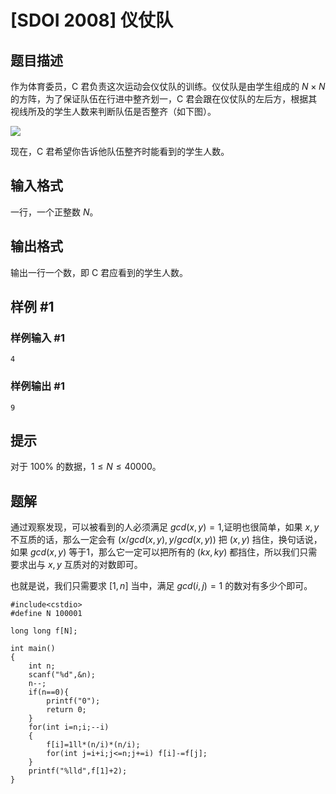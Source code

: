 # [SDOI 2008] 仪仗队

## 题目描述

作为体育委员，C 君负责这次运动会仪仗队的训练。仪仗队是由学生组成的 $N \times N$ 的方阵，为了保证队伍在行进中整齐划一，C 君会跟在仪仗队的左后方，根据其视线所及的学生人数来判断队伍是否整齐（如下图）。

![](https://cdn.luogu.com.cn/upload/pic/1149.png)

现在，C 君希望你告诉他队伍整齐时能看到的学生人数。

## 输入格式

一行，一个正整数 $N$。

## 输出格式

输出一行一个数，即 C 君应看到的学生人数。

## 样例 #1

### 样例输入 #1

```
4
```

### 样例输出 #1

```
9
```

## 提示

对于 $100 \%$ 的数据，$1 \le N \le 40000$。

## 题解
通过观察发现，可以被看到的人必须满足 $gcd(x,y)=1$,证明也很简单，如果 $x,y$ 不互质的话，那么一定会有 $(x/gcd(x,y),y/gcd(x,y))$ 把 $(x,y)$ 挡住，换句话说，如果 $gcd(x,y)$ 等于1，那么它一定可以把所有的 $(kx,ky)$ 都挡住，所以我们只需要求出与 $x,y$ 互质对的对数即可。

也就是说，我们只需要求 $[1,n]$ 当中，满足 $gcd(i,j)=1$ 的数对有多少个即可。

```
#include<cstdio>
#define N 100001

long long f[N];

int main()
{
	int n;
	scanf("%d",&n);
	n--;
	if(n==0){
	    printf("0");
	    return 0;
	}
	for(int i=n;i;--i)
	{
		f[i]=1ll*(n/i)*(n/i);
		for(int j=i+i;j<=n;j+=i) f[i]-=f[j];
	}
	printf("%lld",f[1]+2);
}
```